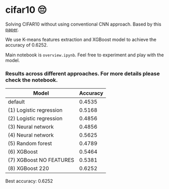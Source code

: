 # cifar10 😔
Solving CIFAR10 without using conventional CNN approach. Based by this [paper](https://www-cs.stanford.edu/~acoates/papers/coatesng_nntot2012.pdf).

We use K-means features extraction and XGBoost model to achieve the accuracy of 0.6252.

Main notebook is `overview.ipynb`. Feel free to experiment and play with the model. 

### Results across different approaches. For more details please check the notebook.

| Model | Accuracy |
|------|----------|
| default | 0.4535 |
| (1) Logistic regression | 0.5168|
| (2) Logistic regression| 0.4856|
| (3) Neural network | 0.4856|
| (4) Neural network | 0.5625|
| (5) Random forest | 0.4789|
| (6) XGBoost | 0.5464|
| (7) XGBoost NO FEATURES | 0.5381|
| (8) XGBoost 220 | 0.6252|

Best accuracy: 0.6252
